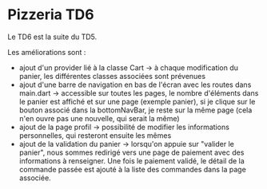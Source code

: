 # Pizzeria TD6

Le TD6 est la suite du TD5.

Les améliorations sont :
- ajout d'un provider lié à la classe Cart
    -> à chaque modification du panier, les différentes classes associées sont prévenues 
- ajout d'une barre de navigation en bas de l'écran avec les routes dans main.dart
    -> accessible sur toutes les pages, le nombre d'éléments dans le panier est affiché et sur une page (exemple panier), si je clique sur le bouton associé dans la bottomNavBar, je reste sur la même page (cela n'en ouvre pas une nouvelle, qui serait la même)
- ajout de la page profil
    -> possibilité de modifier les informations personnelles, qui resteront ensuite les mêmes
- ajout de la validation du panier
    -> lorsqu'on appuie sur "valider le panier", nous sommes redirigé vers une page de paiement avec des informations à renseigner. Une fois le paiement validé, le détail de la commande passée est ajouté à la liste des commandes dans la page associée. 